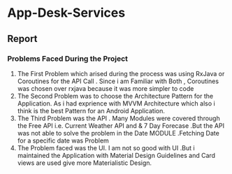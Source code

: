 # App-Desk-Services

## Report 

### Problems Faced During the Project 


1. The First Problem which arised during the process was using RxJava or Coroutines for the API Call . Since i am Familiar with Both , Coroutines was chosen over rxjava because it was more simpler to code 
2. The Second Problem was to choose the Architecture Pattern for the Application. As i had exprience with MVVM Architecture which also i think is the best Pattern for an Android Application.
3. The Third Problem was the API . Many Modules were covered through the Free API i.e. Current Weather API and & 7 Day Forecase .But the API was not able to solve the problem in the Date MODULE .Fetching Date for a specific date was Problem
4. The Problem faced was the UI. I am not so good with UI .But i maintained the Application with Material Design Guidelines and Card views are used give more Materialistic Design.
